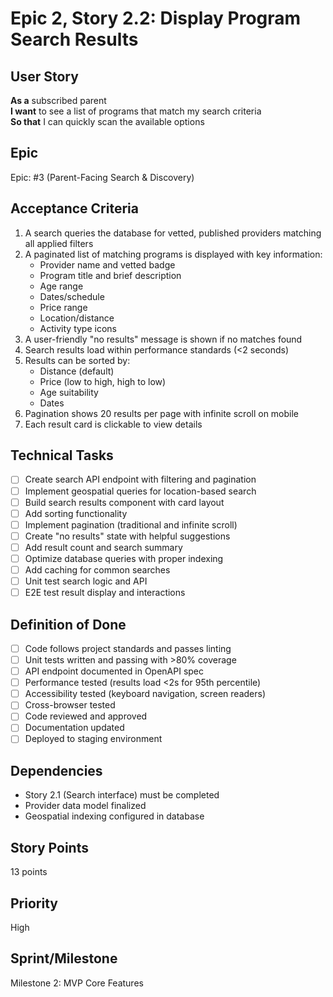 # Epic 2, Story 2.2: Display Program Search Results

## User Story
**As a** subscribed parent  
**I want** to see a list of programs that match my search criteria  
**So that** I can quickly scan the available options

## Epic
Epic: #3 (Parent-Facing Search & Discovery)

## Acceptance Criteria
1. A search queries the database for vetted, published providers matching all applied filters
2. A paginated list of matching programs is displayed with key information:
   - Provider name and vetted badge
   - Program title and brief description
   - Age range
   - Dates/schedule
   - Price range
   - Location/distance
   - Activity type icons
3. A user-friendly "no results" message is shown if no matches found
4. Search results load within performance standards (<2 seconds)
5. Results can be sorted by:
   - Distance (default)
   - Price (low to high, high to low)
   - Age suitability
   - Dates
6. Pagination shows 20 results per page with infinite scroll on mobile
7. Each result card is clickable to view details

## Technical Tasks
- [ ] Create search API endpoint with filtering and pagination
- [ ] Implement geospatial queries for location-based search
- [ ] Build search results component with card layout
- [ ] Add sorting functionality
- [ ] Implement pagination (traditional and infinite scroll)
- [ ] Create "no results" state with helpful suggestions
- [ ] Add result count and search summary
- [ ] Optimize database queries with proper indexing
- [ ] Add caching for common searches
- [ ] Unit test search logic and API
- [ ] E2E test result display and interactions

## Definition of Done
- [ ] Code follows project standards and passes linting
- [ ] Unit tests written and passing with >80% coverage
- [ ] API endpoint documented in OpenAPI spec
- [ ] Performance tested (results load <2s for 95th percentile)
- [ ] Accessibility tested (keyboard navigation, screen readers)
- [ ] Cross-browser tested
- [ ] Code reviewed and approved
- [ ] Documentation updated
- [ ] Deployed to staging environment

## Dependencies
- Story 2.1 (Search interface) must be completed
- Provider data model finalized
- Geospatial indexing configured in database

## Story Points
13 points

## Priority
High

## Sprint/Milestone
Milestone 2: MVP Core Features
